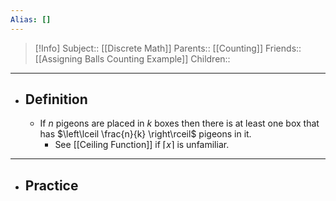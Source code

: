 ```yaml
---
Alias: []
---
```

> [!Info]
> Subject:: [[Discrete Math]]
> Parents:: [[Counting]]
> Friends:: [[Assigning Balls Counting Example]]
> Children:: 
---
- ## Definition
	- If $n$ pigeons are placed in $k$ boxes then there is at least one box that has $\left\lceil  \frac{n}{k}  \right\rceil$ pigeons in it.
		- See [[Ceiling Function]] if $\lceil x \rceil$ is unfamiliar.
---
- ## Practice
